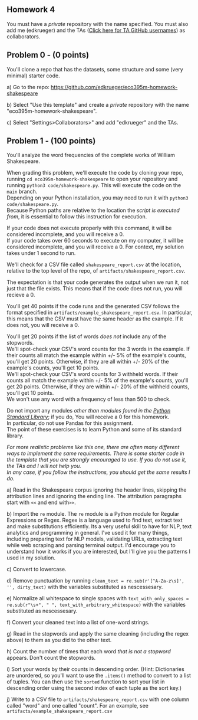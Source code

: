 ## Homework 4
You must have a _private_ repository with the name specified. You must also add me (edkrueger) and the TAs ([Click here for TA GitHub usernames](/ta-githubs.txt)) as collaborators.  

## Problem 0 - (0 points)

You'll clone a repo that has the datasets, some structure and some (very minimal) starter code.

a) Go to the repo: https://github.com/edkrueger/eco395m-homework-shakespeare  

b) Select "Use this template" and create a _private_ repository with the name "eco395m-homework-shakespeare".  

c) Select "Settings>Collaborators>" and add "edkrueger" and the TAs.  

## Problem 1 - (100 points)
You'll analyze the word frequencies of the complete works of William Shakespeare.

When grading this problem, we'll execute the code by cloning your repo, running `cd eco395m-homework-shakespeare` to open your repository and running `python3 code/shakespeare.py`. This will execute the code on the `main` branch.  
Depending on your Python installation, you may need to run it with `python3 code/shakespeare.py`.  
Because Python paths are relative to the location the _script is executed from_, it is essential to follow this instruction for execution.  


If your code does not execute properly with this command, it will be considered incomplete, and you will receive a 0.  
If your code takes over 60 seconds to execute on my computer, it will be considered incomplete, and you will receive a 0. For context, my solution takes under 1 second to run.  

We'll check for a CSV file called `shakespeare_report.csv` at the location, relative to the top level of the repo, of `artifacts/shakespeare_report.csv`.  

The expectation is that your code generates the output when we run it, not just that the file exists. This means that if the code does not run, you will recieve a 0.  

You'll get 40 points if the code runs and the generated CSV follows the format specified in `artifacts/example_shakespeare_report.csv`. In particular, this means that the CSV must have the same header as the example. If it does not, you will receive a 0.  

You'll get 20 points if the list of words _does not_ include any of the stopwords.  
We'll spot-check your CSV's word counts for the 3 words in the example. If their counts all match the example within +/- 5% of the example's counts, you'll get 20 points. Otherwise, if they are all within +/- 20% of the example's counts, you'll get 10 points.  
We'll spot-check your CSV's word counts for 3 withheld words. If their counts all match the example within +/- 5% of the example's counts, you'll get 20 points. Otherwise, if they are within +/- 20% of the withheld counts, you'll get 10 points.  
We won't use any word with a frequency of less than 500 to check.  

Do not import any modules _other than modules found in the [Python Standard Library](https://docs.python.org/3/library/)_; if you do, You will receive a 0 for this homework.  
In particular, do not use Pandas for this assignment.  
The point of these exercises is to learn Python and some of its standard library.  

_For more realistic problems like this one, there are often many different ways to implement the same requirements.
There is some starter code in the template that you are strongly encouraged to use. If you do not use it, the TAs and I will not help you.  
In any case, if you follow the instructions, you should get the same results I do._

a) Read in the Shakespeare corpus ignoring the header lines, skipping the attribution lines and ignoring the ending line. The attribution paragraphs start with `<<` and end with`>>`.  

b) Import the `re` module. The `re` module is a Python module for Regular Expressions or Regex.
Regex is a language used to find text, extract text and make substitutions efficiently. Its a very useful skill to have for NLP, text analytics and programming in general.
I've used it for many things, including preparing text for NLP models, validating URLs, extracting text while web scraping and parsing terminal output.
I'd encourage you to understand how it works if you are interested, but I'll give you the patterns I used in my solution.

c) Convert to lowercase.  

d) Remove punctuation by running `clean_text = re.sub(r'[^A-Za-z\s]', '', dirty_text)` with the variables substituted as nescessesary.  

e) Normalize all whitespace to single spaces with `text_with_only_spaces = re.sub(r"\s+", " ", text_with_arbitrary_whitespace)` with the variables substituted as nescessesary.  

f) Convert your cleaned text into a list of one-word strings.  

g) Read in the stopwords and apply the same cleaning (including the regex above) to them as you did to the other text.  

h) Count the number of times that each word _that is not a stopword_ appears.  Don't count the stopwords.  

i) Sort your words by their counts in descending order.
(Hint: Dictionaries are unordered, so you'll want to use the `.items()` method to convert to a list of tuples.
You can then use the `sorted` function to sort your list in descending order using the second index of each tuple as the sort key.)  

j) Write to a CSV file to `artifacts/shakespeare_report.csv` with one column called "word" and one called "count". For an example, see `artifacts/example_shakespeare_report.csv`  
